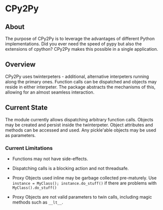 # CPy2Py #

## About ##

The purpose of CPy2Py is to leverage the advantages of different Python implementations.
Did you ever need the speed of pypy but also the extensions of cpython?
CPy2Py makes this possible in a single application.

## Overview ##

CPy2Py uses twinterpeters - additional, alternative interpeters running along the primary ones.
Function calls can be dispatched and objects may reside in either interpeter.
The package abstracts the mechanisms of this, allowing for an almost seamless interaction.

## Current State ##

The module currently allows dispatching arbitrary function calls.
Objects may be created and persist inside the twinterpeter.
Object attributes and methods can be accessed and used.
Any pickle'able objects may be used as parameters.

### Current Limitations ###

   * Functions may not have side-effects.

   * Dispatching calls is a blocking action and not threadsafe.

   * Proxy Objects used inline may be garbage collected pre-maturely. Use `instance = MyClass(); instance.do_stuff()` if there are problems with `MyClass().do_stuff()`

   * Proxy Objects are not valid parameters to twin calls, including magic methods such as `__lt__`.

